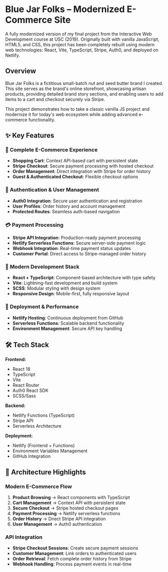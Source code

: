 # Blue Jar Folks – Modernized E-Commerce Site

A fully modernized version of my final project from the Interactive Web Development course at USC (2019). Originally built with vanilla JavaScript, HTML5, and CSS, this project has been completely rebuilt using modern web technologies: React, Vite, TypeScript, Stripe, Auth0, and deployed on Netlify.

## Overview

Blue Jar Folks is a fictitious small-batch nut and seed butter brand I created. This site serves as the brand's online storefront, showcasing artisan products, providing detailed brand story sections, and enabling users to add items to a cart and checkout securely via Stripe.

This project demonstrates how to take a classic vanilla JS project and modernize it for today's web ecosystem while adding advanced e-commerce functionality.

## ✨ Key Features

### 🛒 **Complete E-Commerce Experience**
- **Shopping Cart**: Context API-based cart with persistent state
- **Stripe Checkout**: Secure payment processing with hosted checkout
- **Order Management**: Direct integration with Stripe for order history
- **Guest & Authenticated Checkout**: Flexible checkout options

### 🔐 **Authentication & User Management**
- **Auth0 Integration**: Secure user authentication and registration
- **User Profiles**: Order history and account management
- **Protected Routes**: Seamless auth-based navigation

### 💳 **Payment Processing**
- **Stripe API Integration**: Production-ready payment processing
- **Netlify Serverless Functions**: Secure server-side payment logic
- **Webhook Integration**: Real-time payment status updates
- **Customer Portal**: Direct access to Stripe-managed order history

### 🎨 **Modern Development Stack**
- **React + TypeScript**: Component-based architecture with type safety
- **Vite**: Lightning-fast development and build system
- **SCSS**: Modular styling with design system
- **Responsive Design**: Mobile-first, fully responsive layout

### 🚀 **Deployment & Performance**
- **Netlify Hosting**: Continuous deployment from GitHub
- **Serverless Functions**: Scalable backend functionality
- **Environment Management**: Secure API key handling

## 🛠️ Tech Stack

**Frontend:**
- React 18
- TypeScript
- Vite
- React Router
- Auth0 React SDK
- SCSS/Sass

**Backend:**
- Netlify Functions (TypeScript)
- Stripe API
- Serverless Architecture

**Deployment:**
- Netlify (Frontend + Functions)
- Environment Variables Management
- GitHub Integration

## 🎯 Architecture Highlights

### **Modern E-Commerce Flow**
1. **Product Browsing** → React components with TypeScript
2. **Cart Management** → Context API with persistent state
3. **Secure Checkout** → Stripe hosted checkout pages
4. **Payment Processing** → Netlify serverless functions
5. **Order History** → Direct Stripe API integration
6. **User Management** → Auth0 authentication

### **API Integration**
- **Stripe Checkout Sessions**: Create secure payment sessions
- **Customer Management**: Link orders to authenticated users
- **Order Retrieval**: Fetch complete order history from Stripe
- **Webhook Handling**: Process payment events in real-time

